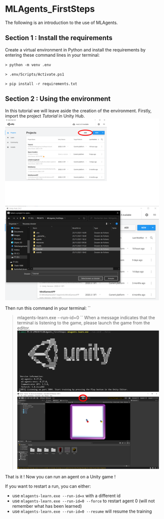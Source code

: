 # MLAgents_FirstSteps

The following is an introduction to the use of MLAgents.

## Section 1 : Install the requirements

Create a virtual environment in Python and install the requirements by entering these command lines in your terminal:

``> python -m venv .env``

``> .env/Scripts/Activate.ps1``

``> pip install -r requirements.txt``

## Section 2 : Using the environment

In this tutorial we will leave aside the creation of the environment.
Firstly, import the project *Tutorial* in Unity Hub.
![](/resources/1.png)
![](/resources/2.png)

Then run this command in your terminal:
``
> mlagents-learn.exe --run-id=0
``
When a message indicates that the terminal is listening to the game, please launch the game from the editor.
![](/resources/3.png)
![](/resources/4.png)

That is it ! Now you can run an agent on a Unity game !

If you want to restart a run, you can either:
* use ``mlagents-learn.exe --run-id=x`` with a different id
* use ``mlagents-learn.exe --run-id=0 --force`` to restart agent 0 (will not remember what has been learned)
* use ``mlagents-learn.exe --run-id=0 --resume`` will resume the training